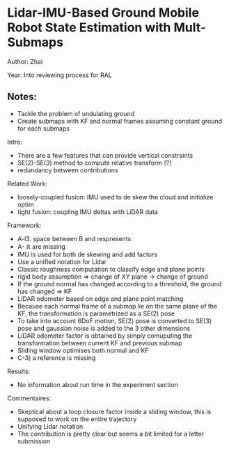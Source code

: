 # Lidar-IMU-Based Ground Mobile Robot State Estimation with Mult-Submaps

Author: Zhai

Year: Into reviewing process for RAL

Notes:
---
* Tackle the problem of undulating ground
* Create submaps with KF and normal frames assuming constant ground for each submaps

Intro:
* There are a few features that can provide vertical constraints
* SE(2)-SE(3) method to compute relative transform (?) 
* redundancy between contributions 

Related Work:
* loosely-coupled fusion: IMU used to de skew the cloud and initialize optim
* tight fusion: coupling IMU deltas with LiDAR data 

Framework:
* A-l3. space between B and respresents
* A- $\mathbb{R}$ are missing 
* IMU is used for both de skewing and add factors
* Use a unified notation for Lidar 
* Classic roughness computation to classify edge and plane points
* rigid body assumption => change of XY plane -> change of ground 
* If the ground normal has changed according to a threshold, the ground has changed => KF
* LiDAR odometer based on edge and plane point matching 
* Because each normal frame of a submap lie on the same plane of the KF, the transformation is parametrized as a SE(2) pose
* To take into account 6DoF motion, SE(2) pose is converted to SE(3) pose and gaussian noise is added to the 3 other dimensions 
* LiDAR odometer factor is obtained by simply comuputing the transformation between current KF and previous submap
* Sliding window optimises both normal and KF
* C-3) a reference is missing 

Results:
* No information about run time in the experiment section

Commentaires:
* Skeptical about a loop closure factor inside a sliding window, this is supposed to work on the entire trajectory 
* Unifying Lidar notation
* The contribution is pretty clear but seems a bit limited for a letter submission 